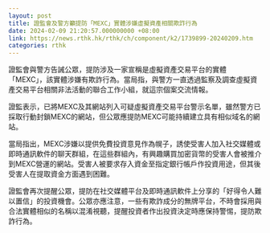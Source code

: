 ```yaml
---
layout: post
title: 證監會及警方籲提防「MEXC」實體涉嫌虛擬資產相關欺詐行為
date: 2024-02-09 21:20:57.000000000 +08:00
link: https://news.rthk.hk/rthk/ch/component/k2/1739899-20240209.htm
categories: rthk
---
```


證監會與警方告誡公眾，提防涉及一家宣稱是虛擬資產交易平台的實體「MEXC」，該實體涉嫌有欺詐行為。當局指，與警方一直透過監察及調查虛擬資產交易平台相關非法活動的聯合工作小組，就這宗個案交流情報。

證監表示，已將MEXC及其網站列入可疑虛擬資產交易平台警示名單，雖然警方已採取行動封鎖MEXC的網站，但公眾應提防MEXC可能持續建立具有相似域名的網站。

當局指出，MEXC涉嫌以提供免費投資意見作為幌子，誘使受害人加入社交媒體或即時通訊軟件的聊天群組，在這些群組內，有興趣購買加密貨幣的受害人會被推介到MEXC營運的網站。受害人被要求存入資金至指定銀行帳戶作投資用途，但其後受害人在提取資金方面遇到困難。

證監會再次提醒公眾，提防在社交媒體平台及即時通訊軟件上分享的「好得令人難以置信」的投資機會。公眾亦應注意，一些有欺詐成分的無牌平台，不時會採用與合法實體相似的名稱以混淆視聽，提醒投資者作出投資決定時應保持警惕，提防欺詐行為。
